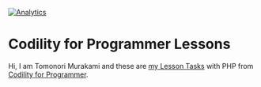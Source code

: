 [![Analytics](https://ga-beacon.appspot.com/UA-84540030-5/welcome-page)](https://github.com/tomosm/codility-php)

# Codility for Programmer Lessons

Hi, I am Tomonori Murakami and these are [my Lesson Tasks](https://codility.com/programmers/lessons/) with PHP from [Codility for Programmer](https://codility.com/programmers/).